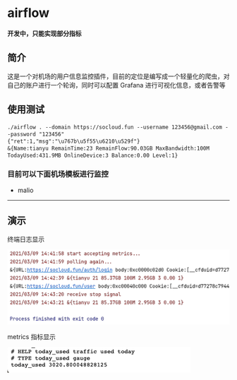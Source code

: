 # airflow

**开发中，只能实现部分指标**

## 简介
这是一个对机场的用户信息监控插件，目前的定位是编写成一个轻量化的爬虫，对自己的账户进行一个轮询，同时可以配置 Grafana 进行可视化信息，或者告警等

## 使用测试
```shell
./airflow . --domain https://socloud.fun --username 123456@gmail.com --password "123456" 
{"ret":1,"msg":"\u767b\u5f55\u6210\u529f"}
&{Name:tianyu RemainTime:23 RemainFlow:90.03GB MaxBandwidth:100M TodayUsed:431.9MB OnlineDevice:3 Balance:0.00 Level:1}
```

### 目前可以下面机场模板进行监控
* malio
---
## 演示
终端日志显示  

![](images/terminals.png)

metrics 指标显示  

![](images/prometheus.png)
